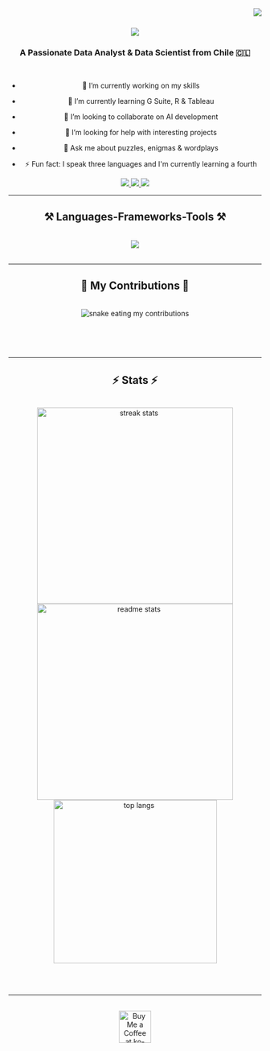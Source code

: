 <img align="right" src="https://visitor-badge.laobi.icu/badge?page_id=pjbds.pjbds"/>
<h1 align="center">
  <img src="https://readme-typing-svg.herokuapp.com/?
font=Righteous&size35&center=true&vCenter=true&width=500&height=70&duration=4000&lines=Hi+There!+👋;+I'm+Pedro+Benito!"/>
</h1>

<h3 align="center">A Passionate Data Analyst & Data Scientist from Chile  🇨🇱 </h3>

<br/>

<div align="center">

- 🔭 I’m currently working on my skills
  
- 🌱 I’m currently learning G Suite, R & Tableau
  
- 👯 I’m looking to collaborate on AI development
  
- 🤔 I’m looking for help with interesting projects
  
- 💬 Ask me about puzzles, enigmas & wordplays

- ⚡ Fun fact: I speak three languages and I'm currently learning a fourth 

</div>

<div align="center">
  <a href="mailto:pedrojesusbn@gmail.com">
       <img src="https://img.shields.io/badge/Gmail-333333?style=for-the-badge&logo=gmail&logoColor=red" />
  </a>
  <a href="https://linkedin.com/in/pbds">
    <img src="https://img.shields.io/badge/LinkedIn-0077B5?style=for-the-badge&logo=linkedin&logoColor=white"/>
  </a>
  <a href="https://pjbds.github.io">
     <img src="https://img.shields.io/badge/Portfolio-FF5722?style=for-the-badge&logo=todoist&logoColor=white" target="_blank" /> <!-- sqlite, safari, google-chrome are other good icon options -->
  </a>
</div>

 <hr/>
 
<h2 align="center">⚒️ Languages-Frameworks-Tools ⚒️</h2>
<br/>
<div align="center">
    <img src="https://skillicons.dev/icons?i=ai,azure,discord,github,matlab,sqlite,sklearn,tensorflow,vscode" />
</div>

<br/>
<hr/>

<div align="center">
  <h2>🐍 My Contributions 🐍</h2>
  <br>
  <img alt="snake eating my contributions" src="https://raw.githubusercontent.com/pjbds/pjbds/output/github-contribution-grid-snake.svg" />
  
  <br/><br/><br/>
</div>

<hr/>

<h2 align="center">⚡ Stats ⚡</h2>
<br>
<div align=center>
  <img width=390 src="https://github-readme-streak-stats-salesp07.vercel.app/?user=salesp07&count_private=true&theme=react&border_radius=10" alt="streak stats"/>
  <img width=390 src="https://github-readme-stats-salesp07.vercel.app/api?username=salesp07&count_private=true&show_icons=true&theme=react&rank_icon=github&border_radius=10" alt="readme stats" />
  <br/>
  <img width=325 align="center" src="https://github-readme-stats-salesp07.vercel.app/api/top-langs/?username=salesp07&hide=HTML&langs_count=8&layout=compact&theme=react&border_radius=10&size_weight=0.5&count_weight=0.5&exclude_repo=github-readme-stats" alt="top langs" />
</div>

<br/><br/>

<hr/>

<br/>

<div align="center">
<a href='https://ko-fi.com/V7V4RAK9C' target='_blank'><img height='64' style='border:0px;height:64px;' src='https://storage.ko-fi.com/cdn/kofi1.png?v=3' border='0' alt='Buy Me a Coffee at ko-fi.com' /></a>
</div>

<br/>




